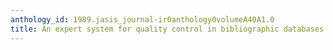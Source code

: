 ```yaml
---
anthology_id: 1989.jasis_journal-ir0anthology0volumeA40A1.0
title: An expert system for quality control in bibliographic databases
---
```

